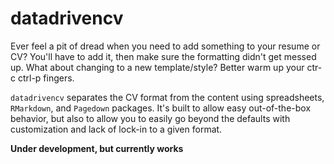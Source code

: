 # datadrivencv

Ever feel a pit of dread when you need to add something to your resume or CV? You'll have to add it, then make sure the formatting didn't get messed up. What about changing to a new template/style? Better warm up your ctr-c ctrl-p fingers. 

`datadrivencv` separates the CV format from the content using spreadsheets, `RMarkdown`, and `Pagedown` packages. It's built to allow easy out-of-the-box behavior, but also to allow you to easily go beyond the defaults with customization and lack of lock-in to a given format. 

__Under development, but currently works__
